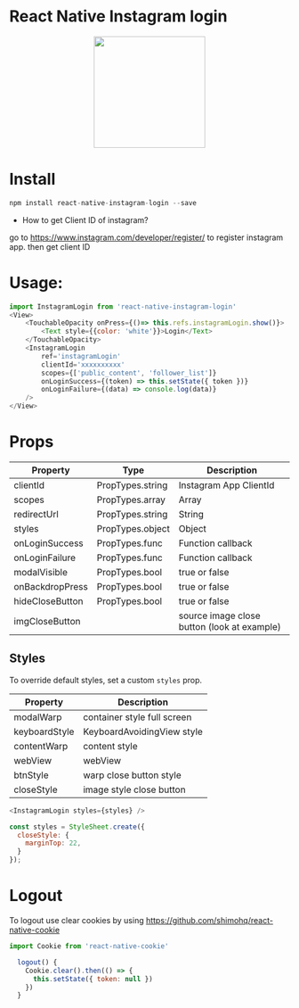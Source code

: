 # React Native Instagram login
<p align="center">
  <img src="https://github.com/hungdev/react-native-instagram-login/blob/master/instagram.gif?raw=true" width=200/>
</p>

# Install

```js
npm install react-native-instagram-login --save
```

* How to get Client ID of instagram?

go to https://www.instagram.com/developer/register/ to register instagram app. then get client ID

# Usage:

```javascript
import InstagramLogin from 'react-native-instagram-login'
<View>
    <TouchableOpacity onPress={()=> this.refs.instagramLogin.show()}>
        <Text style={{color: 'white'}}>Login</Text>
    </TouchableOpacity>
    <InstagramLogin
        ref='instagramLogin'
        clientId='xxxxxxxxxx'
        scopes={['public_content', 'follower_list']}
        onLoginSuccess={(token) => this.setState({ token })}
        onLoginFailure={(data) => console.log(data)}
    />
</View>

```

# Props

Property | Type | Description
------------ | ------------- | -------------
clientId | PropTypes.string | Instagram App ClientId
scopes | PropTypes.array | Array
redirectUrl | PropTypes.string | String
styles | PropTypes.object | Object
onLoginSuccess | PropTypes.func | Function callback
onLoginFailure | PropTypes.func | Function callback
modalVisible | PropTypes.bool | true or false
onBackdropPress | PropTypes.bool | true or false
hideCloseButton | PropTypes.bool | true or false
imgCloseButton | | source image close button (look at example)


## Styles

To override default styles, set a custom `styles` prop.

Property | Description
------------ | -------------
modalWarp | container style full screen
keyboardStyle | KeyboardAvoidingView style
contentWarp | content style
webView | webView
btnStyle | warp close button style
closeStyle | image style close button


```javascript
<InstagramLogin styles={styles} />

const styles = StyleSheet.create({
  closeStyle: {
    marginTop: 22,
  }
});
```


# Logout

To logout use clear cookies by using https://github.com/shimohq/react-native-cookie

```js
import Cookie from 'react-native-cookie'

  logout() {
    Cookie.clear().then(() => {
      this.setState({ token: null })
    })
  }
 ```
